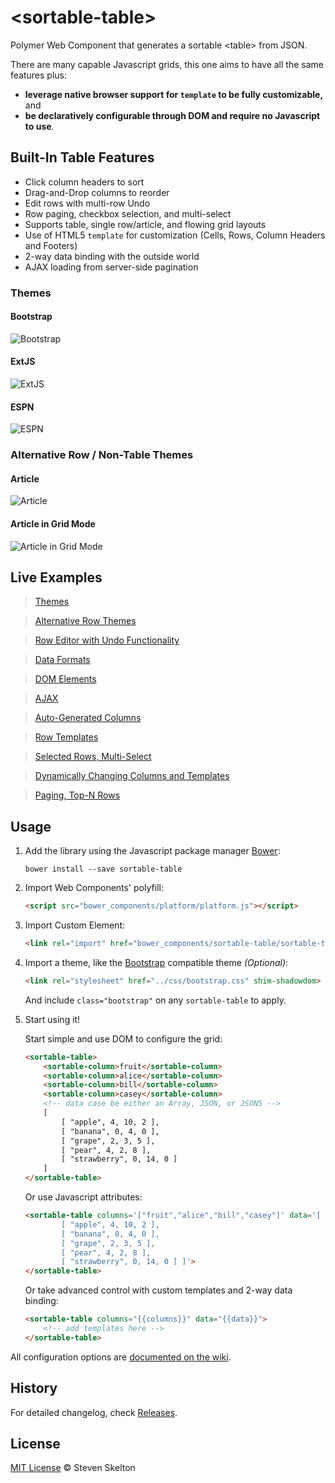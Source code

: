 &lt;sortable-table&gt;
================

Polymer Web Component that generates a sortable &lt;table&gt; from JSON.

There are many capable Javascript grids, this one aims to have all the same features plus:
- **leverage native browser support for `template` to be fully customizable,** and
- **be declaratively configurable through DOM and require no Javascript to use**.

## Built-In Table Features

- Click column headers to sort
- Drag-and-Drop columns to reorder
- Edit rows with multi-row Undo
- Row paging, checkbox selection, and multi-select
- Supports table, single row/article, and flowing grid layouts
- Use of HTML5 `template` for customization (Cells, Rows, Column Headers and Footers)
- 2-way data binding with the outside world
- AJAX loading from server-side pagination

### Themes

#### Bootstrap

![Bootstrap](https://raw.githubusercontent.com/stevenrskelton/sortable-table/master/examples/bootstrap-theme.png "Bootstrap")

#### ExtJS

![ExtJS](https://raw.githubusercontent.com/stevenrskelton/sortable-table/master/examples/extjs-theme.png "ExtJS")

#### ESPN

![ESPN](https://raw.githubusercontent.com/stevenrskelton/sortable-table/master/examples/espn-theme.png "ESPN")

### Alternative Row / Non-Table Themes

#### Article

![Article](https://raw.githubusercontent.com/stevenrskelton/sortable-table/master/examples/article-theme.png "Article")

#### Article in Grid Mode

![Article in Grid Mode](https://raw.githubusercontent.com/stevenrskelton/sortable-table/master/examples/article-theme-grid.png "Article in Grid Mode")

## Live Examples

> [Themes](http://files.stevenskelton.ca/sortable-table/examples/themes.html)

> [Alternative Row Themes](http://files.stevenskelton.ca/sortable-table/examples/alt-themes.html)

> [Row Editor with Undo Functionality](http://files.stevenskelton.ca/sortable-table/examples/row-editor.html)

> [Data Formats](http://files.stevenskelton.ca/sortable-table/examples/data-formats.html)

> [DOM Elements](http://files.stevenskelton.ca/sortable-table/examples/dom-elements.html)

> [AJAX](http://files.stevenskelton.ca/sortable-table/examples/ajax.html)

> [Auto-Generated Columns](http://files.stevenskelton.ca/sortable-table/examples/autogenerated-columns.html)

> [Row Templates](http://files.stevenskelton.ca/sortable-table/examples/row-templates.html)

> [Selected Rows, Multi-Select](http://files.stevenskelton.ca/sortable-table/examples/selected-rows.html)

> [Dynamically Changing Columns and Templates](http://files.stevenskelton.ca/sortable-table/examples/dynamic-columns.html)

> [Paging, Top-N Rows](http://files.stevenskelton.ca/sortable-table/examples/paging.html)

## Usage

1. Add the library using the Javascript package manager [Bower](http://bower.io/):

	```bower install --save sortable-table```

2. Import Web Components' polyfill:

	```html
	<script src="bower_components/platform/platform.js"></script>
	```

3. Import Custom Element:

	```html
	<link rel="import" href="bower_components/sortable-table/sortable-table.html">
	```

4. Import a theme, like the [Bootstrap](http://getbootstrap.com/) compatible theme _(Optional)_:

	```html
	<link rel="stylesheet" href="../css/bootstrap.css" shim-shadowdom>
	```
	And include `class="bootstrap"` on any `sortable-table` to apply.

5. Start using it!

	Start simple and use DOM to configure the grid:

	```html
	<sortable-table>
		<sortable-column>fruit</sortable-column>
		<sortable-column>alice</sortable-column>
		<sortable-column>bill</sortable-column>
		<sortable-column>casey</sortable-column>
		<!-- data case be either an Array, JSON, or JSON5 -->
		[
			[ "apple", 4, 10, 2 ],
			[ "banana", 0, 4, 0 ],
			[ "grape", 2, 3, 5 ],
			[ "pear", 4, 2, 8 ],
			[ "strawberry", 0, 14, 0 ]
		]
	</sortable-table>
	```

	Or use Javascript attributes:

	```html
	<sortable-table columns='["fruit","alice","bill","casey"]' data='[
			[ "apple", 4, 10, 2 ],
			[ "banana", 0, 4, 0 ],
			[ "grape", 2, 3, 5 ],
			[ "pear", 4, 2, 8 ],
			[ "strawberry", 0, 14, 0 ] ]'>
	</sortable-table>
	```

	Or take advanced control with custom templates and 2-way data binding:

	```html
	<sortable-table columns="{{columns}}" data="{{data}}">
		<!-- add templates here -->
	</sortable-table>
	```

All configuration options are [documented on the wiki](https://github.com/stevenrskelton/sortable-table/wiki/Configuration).

## History

For detailed changelog, check [Releases](https://github.com/stevenrskelton/sortable-table/releases).

## License
[MIT License](http://opensource.org/licenses/MIT) © Steven Skelton
